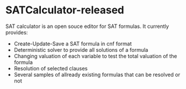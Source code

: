 # SATCalculator-released
SAT calculator is an open souce editor for SAT formulas. It currently provides:

- Create-Update-Save a SAT formula in cnf format
- Deterministic solver to provide all solutions of a formula
- Changing valuation of each variable to test the total valuation of the formula
- Resolution of selected clauses
- Several samples of allready existing formulas that can be resolved or not

